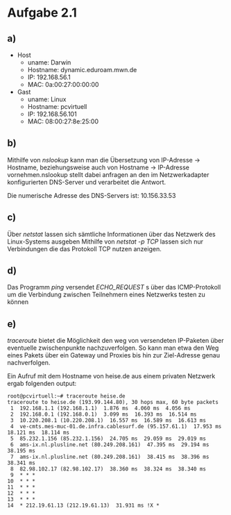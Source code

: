 # Aufgabe 2.1

## a)

* Host
	* uname: Darwin
	* Hostname: dynamic.eduroam.mwn.de
	* IP: 192.168.56.1
	* MAC: 0a:00:27:00:00:00
* Gast
	* uname: Linux
	* Hostname: pcvirtuell
	* IP: 192.168.56.101
	* MAC: 08:00:27:8e:25:00

## b)

Mithilfe von *nslookup* kann man die Übersetzung von IP-Adresse -> Hostname, beziehungsweise auch von Hostname -> IP-Adresse vornehmen.nslookup stellt dabei anfragen an den im Netzwerkadapter konfigurierten DNS-Server und verarbeitet die Antwort.

Die numerische Adresse des DNS-Servers ist: 10.156.33.53

## c)

Über *netstat* lassen sich sämtliche Informationen über das Netzwerk des Linux-Systems ausgeben
Mithilfe von *netstat -p TCP* lassen sich nur Verbindungen die das Protokoll TCP nutzen anzeigen.

## d)

Das Programm *ping* versendet *ECHO_REQUEST* s über das ICMP-Protokoll um die Verbindung zwischen Teilnehmern eines Netzwerks testen  zu können

## e)

*traceroute* bietet die Möglichkeit den weg von versendeten IP-Paketen über eventuelle zwischenpunkte nachzuverfolgen. So kann man etwa den Weg eines Pakets über ein Gateway und Proxies bis hin zur Ziel-Adresse genau nachverfolgen.

Ein Aufruf mit dem Hostname von heise.de aus einem privaten Netzwerk ergab folgenden output:
```
root@pcvirtuell:~# traceroute heise.de
traceroute to heise.de (193.99.144.80), 30 hops max, 60 byte packets
 1  192.168.1.1 (192.168.1.1)  1.876 ms  4.060 ms  4.056 ms
 2  192.168.0.1 (192.168.0.1)  3.099 ms  16.393 ms  16.514 ms
 3  10.220.208.1 (10.220.208.1)  16.557 ms  16.589 ms  16.613 ms
 4  ve-cmts.mes-muc-01.de.infra.cablesurf.de (95.157.61.1)  17.953 ms  18.121 ms  18.114 ms
 5  85.232.1.156 (85.232.1.156)  24.705 ms  29.059 ms  29.019 ms
 6  ams-ix.nl.plusline.net (80.249.208.161)  47.395 ms  29.194 ms  38.195 ms
 7  ams-ix.nl.plusline.net (80.249.208.161)  38.415 ms  38.396 ms  38.341 ms
 8  82.98.102.17 (82.98.102.17)  38.360 ms  38.324 ms  38.340 ms
 9  * * *
10  * * *
11  * * *
12  * * *
13  * * *
14  * 212.19.61.13 (212.19.61.13)  31.931 ms !X *
```
